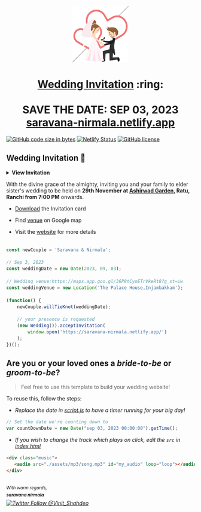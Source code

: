 
<p align="center"><a href="https://saravana-nirmala.netlify.app//"><img src="./assets/wedding.gif" width="150px" height="150px"/></a></p>
<h1 align="center"><a href="https://saravana-nirmala.netlify.app//">Wedding Invitation</a> :ring: <br> <br> SAVE THE DATE: SEP 03, 2023 <br> <a href="https://saravana-nirmala.netlify.app/">saravana-nirmala.netlify.app</a></h1>

[![GitHub code size in bytes](https://img.shields.io/github/languages/code-size/vinitshahdeo/Wedding-Invitation?logo=github)](https://saravana-nirmala.netlify.ap/) [![Netlify Status](https://api.netlify.com/api/v1/badges/e945f101-f434-45e6-8c33-df855c6b2082/deploy-status)](https://app.netlify.com/sites/sonali/deploys) [![GitHub license](https://img.shields.io/github/license/vinitshahdeo/Wedding-Invitation?logo=github)](https://github.com/vinitshahdeo/Wedding-Invitation)

## Wedding Invitation :ring:

<details>
  <summary><strong>View Invitation</strong></summary>
  <a href="https://saravana-nirmala.netlify.app/"><img src="./assets/img/Wedding_invitation.jpg" /></a>
</details>

With the divine grace of the almighty,
inviting you and your family to elder sister's wedding to be held on **29th November at [Ashirwad Garden](https://maps.app.goo.gl/36P8tCyoETrVkeRt8?g_st=iw), Ratu, Ranchi from 7:00 PM** onwards.

- [Download](https://github.com/nv2903/Wed_invite/files/12407176/wedding_invite.pdf) the Invitation card

- Find [venue](https://maps.app.goo.gl/36P8tCyoETrVkeRt8?g_st=iw) on Google map

- Visit the [website](https://saravana-nirmala.netlify.app/) for more details



```js

const newCouple = 'Saravana & Nirmala';

// Sep 3, 2023
const weddingDate = new Date(2023, 09, 03);

// Wedding venue:https://maps.app.goo.gl/36P8tCyoETrVkeRt8?g_st=iw 
const weddingVenue = new Location('The Palace House,Injambakkam');

(function() {
    newCouple.willTieKnot(weddingDate);

    // your presence is requested
    (new Wedding()).acceptInvitation(
        window.open('https://saravana-nirmala.netlify.app/')
    );
})();


```

## Are you or your loved ones a *bride-to-be* or *groom-to-be*? 
> Feel free to use this template to build your wedding website!

To reuse this, follow the steps:

- *Replace the date in [script.js](https://github.com/vinitshahdeo/Wedding-Invitation/blob/master/js/script.js#L29) to have a timer running for your big day!*

```js
// Set the date we're counting down to
var countDownDate = new Date("sep 03, 2023 00:00:00").getTime();
```

- *If you wish to change the track which plays on click, edit the `src` in [index.html](https://github.com/vinitshahdeo/Wedding-Invitation/blob/760c4aa437115fc365f5cb86a4b428b0e292b5ba/index.html#L69)*

```html
<div class="music">
   <audio src="./assets/mp3/song.mp3" id="my_audio" loop="loop"></audio> 
</div>
```








<br><sup><i>With warm regards,<br>
**saravana nirmala**<i></sup><br>
[![Twitter Follow @Vinit_Shahdeo](https://img.shields.io/twitter/follow/Vinit_Shahdeo?style=social)](https://twitter.com/Vinit_Shahdeo)
